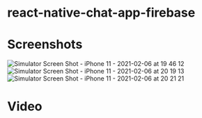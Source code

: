 # react-native-chat-app-firebase

# Screenshots 

![Simulator Screen Shot - iPhone 11 - 2021-02-06 at 19 46 12](https://user-images.githubusercontent.com/41873800/107126733-8f2d8000-68c2-11eb-8313-c2440feae4d5.png)
![Simulator Screen Shot - iPhone 11 - 2021-02-06 at 20 19 13](https://user-images.githubusercontent.com/41873800/107126734-8fc61680-68c2-11eb-9fb4-5aa081bc1acb.png)
![Simulator Screen Shot - iPhone 11 - 2021-02-06 at 20 21 21](https://user-images.githubusercontent.com/41873800/107126735-8fc61680-68c2-11eb-980a-2d285d58344e.png)

# Video


